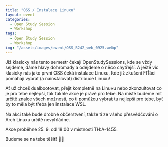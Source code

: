 ```yaml
---
title: "OSS / Instalace Linuxu"
layout: event
categories:
  - Open Study Session
  - Workshop
tags:
  - Open Study Session
  - Workshop
img: "/assets/images/event/OSS_B242_web_0925.webp"
---
```


Již klasicky nás tento semestr čekají OpenStudySessions, kde se vždy sejdeme, dáme hlavy dohromady a odejdeme o něco chytřejší. A ještě víc klasicky nás jako první OSS čeká instalace Linuxu, kde již zkušení FIŤáci pomáhají vybrat (a nainstalovat) distribuce Linuxu!

Ať už chceš dualbootovat, přejít kompletně na Linuxu nebo zkonzultovat co je pro tebe nejlepší, tak takhle akce je právě pro tebe. Na místě budeme mít určitě znalce všech možností, co ti pomůžou vybrat tu nejlepší pro tebe, byť by to měla být třeba jen instalace WSL.

Na akci také bude drobné občerstvení, takže ti ze všeho přesvědčování o Arch Linuxu určitě nevyhládne.

Akce proběhne 25. 9. od 18:00 v místnosti TH:A-1455.

Budeme se na tebe těšit! 💙💛